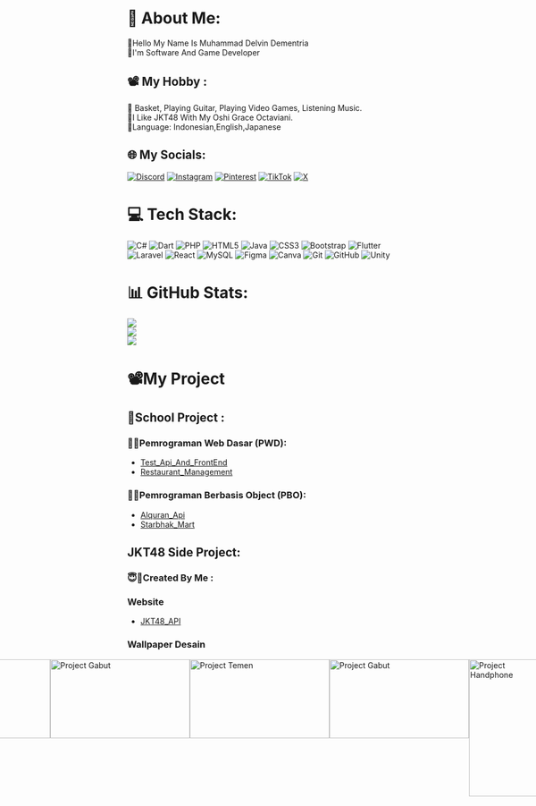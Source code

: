 # 💫 About Me:

🎯Hello My Name Is Muhammad Delvin Dementria<br>
🙌I'm Software And Game Developer<br>

## 📽️ My Hobby :

🎤 Basket, Playing Guitar, Playing Video Games, Listening Music.<br>
📸I Like JKT48 With My Oshi Grace Octaviani.<br>
🚩Language: Indonesian,English,Japanese

## 🌐 My Socials:

[![Discord](https://img.shields.io/badge/Discord-%237289DA.svg?logo=discord&logoColor=white)](https://discord.gg/861775525700960298)
[![Instagram](https://img.shields.io/badge/Instagram-%23E4405F.svg?logo=Instagram&logoColor=white)](https://instagram.com/dementriadelvin)
[![Pinterest](https://img.shields.io/badge/Pinterest-%23E60023.svg?logo=Pinterest&logoColor=white)](https://id.pinterest.com/dementriadelvin/)
[![TikTok](https://img.shields.io/badge/TikTok-%23000000.svg?logo=TikTok&logoColor=white)](https://www.tiktok.com/@dementriadelvin)
[![X](https://img.shields.io/badge/X-black.svg?logo=X&logoColor=white)](https://x.com/DementriaD74543)

# 💻 Tech Stack:

![C#](https://img.shields.io/badge/c%23-%23239120.svg?style=for-the-badge&logo=csharp&logoColor=white)
![Dart](https://img.shields.io/badge/dart-%230175C2.svg?style=for-the-badge&logo=dart&logoColor=white)
![PHP](https://img.shields.io/badge/php-%23777BB4.svg?style=for-the-badge&logo=php&logoColor=white)
![HTML5](https://img.shields.io/badge/html5-%23E34F26.svg?style=for-the-badge&logo=html5&logoColor=white)
![Java](https://img.shields.io/badge/java-%23ED8B00.svg?style=for-the-badge&logo=openjdk&logoColor=white)
![CSS3](https://img.shields.io/badge/css3-%231572B6.svg?style=for-the-badge&logo=css3&logoColor=white)
![Bootstrap](https://img.shields.io/badge/bootstrap-%238511FA.svg?style=for-the-badge&logo=bootstrap&logoColor=white)
![Flutter](https://img.shields.io/badge/Flutter-%2302569B.svg?style=for-the-badge&logo=Flutter&logoColor=white)
![Laravel](https://img.shields.io/badge/laravel-%23FF2D20.svg?style=for-the-badge&logo=laravel&logoColor=white)
![React](https://img.shields.io/badge/react-%2361DAFB.svg?style=for-the-badge&logo=react&logoColor=black)
![MySQL](https://img.shields.io/badge/mysql-4479A1.svg?style=for-the-badge&logo=mysql&logoColor=white)
![Figma](https://img.shields.io/badge/figma-%23F24E1E.svg?style=for-the-badge&logo=figma&logoColor=white)
![Canva](https://img.shields.io/badge/Canva-%2300C4CC.svg?style=for-the-badge&logo=Canva&logoColor=white)
![Git](https://img.shields.io/badge/git-%23F05033.svg?style=for-the-badge&logo=git&logoColor=white)
![GitHub](https://img.shields.io/badge/github-%23121011.svg?style=for-the-badge&logo=github&logoColor=white)
![Unity](https://img.shields.io/badge/unity-%23000000.svg?style=for-the-badge&logo=unity&logoColor=white)

# 📊 GitHub Stats:

![](https://github-readme-stats.vercel.app/api?username=StarVinn&theme=synthwave&hide_border=false&include_all_commits=false&count_private=false)<br/>
![](https://github-readme-streak-stats.herokuapp.com/?user=StarVinn&theme=synthwave&hide_border=false)<br/>
![](https://github-readme-stats.vercel.app/api/top-langs/?username=StarVinn&theme=synthwave&hide_border=false&include_all_commits=false&count_private=false&layout=compact)

# 📽️My Project

## 🏫School Project :

### 🧑‍💻Pemrograman Web Dasar (PWD):

- [Test_Api_And_FrontEnd](https://github.com/StarVinn/Tugas_Fe_Api_Laravel)
- [Restaurant_Management](https://github.com/StarVinn/RestaurantManagement)

### 🧑‍💻Pemrograman Berbasis Object (PBO):

- [Alquran_Api](https://github.com/StarVinn/flutter-api-alquran)
- [Starbhak_Mart](https://github.com/StarVinn/pbo)

##  JKT48 Side Project:

### 😇🎯Created By Me :

### Website 
- [JKT48_API](https://github.com/StarVinn/JKT48_API_MEMBERS)
### Wallpaper Desain
<div style="display: flex; justify-content: center;">
    <img src="photo/BACKGROUNDDESAIN1920x1080.png" width="250" height="141" alt="First Project">
    <img src="photo/desain1920x1080.png" width="250" height="141" alt="Project Gabut">
    <img src="photo/Slide16_9.png" width="250" height="141" alt="Project Temen">
    <img src="photo/WallpaperNew2025.png" width="250" height="141" alt="Project Gabut"><br>
    <img src="photo/desain720x1280.png" width="140" height="245" alt="Project Handphone">
    <img src="photo/Gracie720x1280.png" width="140" height="245" alt="Project Handphone Part 2">
</div>

<!-- ### Favorite Desain :
<div style="display: flex; justify-content: center;">
    <img src="https://i.pinimg.com/736x/29/89/bc/2989bcbceb6eacd08d5cb49664302c7f.jpg" width="200" height="350" alt="Image 1">
    <img src="https://i.pinimg.com/736x/aa/0d/28/aa0d2876f9377fc7679647b379f34dda.jpg" width="200" height="350" alt="Image 2">
    <img src="https://i.pinimg.com/736x/92/f3/a7/92f3a79f359ba878e1b7beb1c1f4fa7f.jpg" width="200" height="350" alt="Image 3">
    <img src="https://i.pinimg.com/736x/94/c2/57/94c257851fa48ad90fe1895c98b7cd0f.jpg" width="200" height="350" alt="Image 4">
    <img src="https://i.pinimg.com/736x/13/f7/ac/13f7ac356816fb83819caf8036230d26.jpg" width="200" height="350" alt="Image 5">
</div> -->

<!-- Proudly created with GPRM ( https://gprm.itsvg.in ) -->

<!---
StarVinn/StarVinn is a ✨ special ✨ repository because its `README.md` (this file) appears on your GitHub profile.
You can click the Preview link to take a look at your changes.
--->

